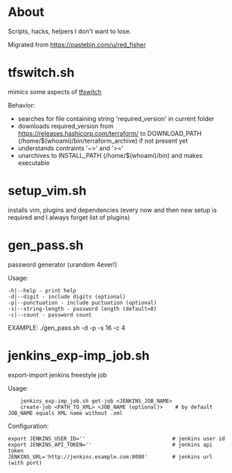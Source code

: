 # About

Scripts, hacks, helpers I don't want to lose.

Migrated from https://pastebin.com/u/red_fisher

# tfswitch.sh

mimics some aspects of [tfswitch](https://tfswitch.warrensbox.com/)

Behavior:

- searches for file containing string 'required_version' in current folder
- downloads required_version from https://releases.hashicorp.com/terraform/
  to DOWNLOAD_PATH (/home/$(whoami)/bin/terraform_archive) if not present yet
- understands contraints '~>' and '>='
- unarchives to INSTALL_PATH (/home/$(whoami)/bin) and makes executable


# setup_vim.sh

installs vim, plugins and dependencies (every now and then new setup is required and I always forget list of plugins)


# gen_pass.sh

password generator (urandom 4ever!)

Usage:

    -h|--help - print help
    -d|--digit - include digits (optional)
    -p|--punctuation - include puctuation (optional)
    -s|--string-length - password length (default=8)
    -c|--count - password count

EXAMPLE: ./gen_pass.sh -d -p -s 16 -c 4

# jenkins_exp-imp_job.sh

export-import jenkins freestyle job

Usage:
```
    jenkins_exp-imp_job.sh get-job <JENKINS_JOB_NAME>
    create-job <PATH_TO_XML> <JOB_NAME (optional)>    # by default JOB_NAME equals XML name without .xml
```

Configuration:
```
export JENKINS_USER_ID=''                            # jenkins user id
export JENKINS_API_TOKEN=''                          # jenkins api token
JENKINS_URL='http://jenkins.example.com:8080'        # jenkins url (with port)
```
